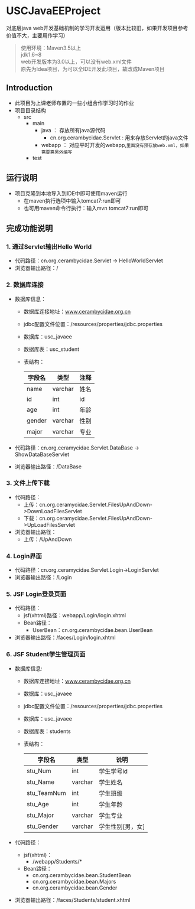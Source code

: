 # USCJavaEEProject
对底层java web开发基础机制的学习开发运用（版本比较旧，如果开发项目参考价值不大，主要用作学习）
> 使用环境：Maven3.5以上  
> jdk1.6~8  
> web开发版本为3.0以上，可以没有web.xml文件  
> 原先为Idea项目，为可以全IDE开发此项目，故改成Maven项目  

## Introduction

- 此项目为上课老师布置的一些小组合作学习时的作业
- 项目目录结构
  - src
    - main
      - java ： 存放所有java源代码
        - cn.org.cerambycidae.Servlet : 用来存放Servlet的java文件
      - webapp ： 对应平时开发的webapp,`里面没有预存放web.xml，如果需要需另外编写`
    - test
## 运行说明
- 项目克隆到本地导入到IDE中即可使用maven运行
  - 在maven执行选项中输入tomcat7:run即可
  - 也可用maven命令行执行：输入mvn tomcat7:run即可
## 完成功能说明
### 1. 通过Servlet输出Hello World

- 代码路径：cn.org.cerambycidae.Servlet -> HelloWorldServlet
- 浏览器输出路径：/

### 2. 数据库连接

- 数据库信息：
    - 数据库连接地址：www.cerambycidae.org.cn

    - jdbc配置文件位置：/resources/properties/jdbc.properties

    - 数据库：usc_javaee

    - 数据库表：usc_student

    - 表结构：

        | 字段名 | 类型    | 注释 |
        | ------ | ------- | ---- |
        | name   | varchar | 姓名 |
        | id     | int     | id   |
        | age    | int     | 年龄 |
        | gender | varchar | 性别 |
        | major  | varchar | 专业 |

- 代码路径：cn.org.ceramycidae.Servlet.DataBase -> ShowDataBaseServlet

- 浏览器输出路径：/DataBase

### 3. 文件上传下载

- 代码路径：
    - 上传：cn.org.ceramycidae.Servlet.FilesUpAndDown->DownLoadFilesServlet
    - 下载：cn.org.ceramycidae.Servlet.FilesUpAndDown->UpLoadFilesServlet
- 浏览器输出路径：
    - 上传：/UpAndDown

### 4. Login界面

- 代码路径：cn.org.ceramycidae.Servlet.Login->LoginServlet
- 浏览器输出路径：/Login

### 5. JSF Login登录页面

- 代码路径：
    - jsf(xhtml)路径：webapp/Login/login.xhtml
    - Bean路径：
        - UserBean：cn.org.cerambycidae.bean.UserBean
- 浏览器输出路径：/faces/Login/login.xhtml

### 6. JSF Student学生管理页面

- 数据库信息:

    - 数据库连接地址：www.cerambycidae.org.cn

    - 数据库：usc_javaee

    - jdbc配置文件位置：/resources/properties/jdbc.properties

    - 数据库：usc_javaee

    - 数据库表：students

    - 表结构：

        | 字段名      | 类型    | 说明             |
        | ----------- | ------- | ---------------- |
        | stu_Num     | int     | 学生学号id       |
        | stu_Name    | varchar | 学生姓名         |
        | stu_TeamNum | int     | 学生班级         |
        | stu_Age     | int     | 学生年龄         |
        | stu_Major   | varchar | 学生专业         |
        | stu_Gender  | varchar | 学生性别[男，女] |

- 代码路径：

    - jsf(xhtml)：
        - /webapp/Students/*
    - Bean路径：
        - cn.org.cerambycidae.bean.StudentBean
        - cn.org.cerambycidae.bean.Majors
        - cn.org.cerambycidae.bean.Gender

- 浏览器输出路径：/faces/Students/student.xhtml
